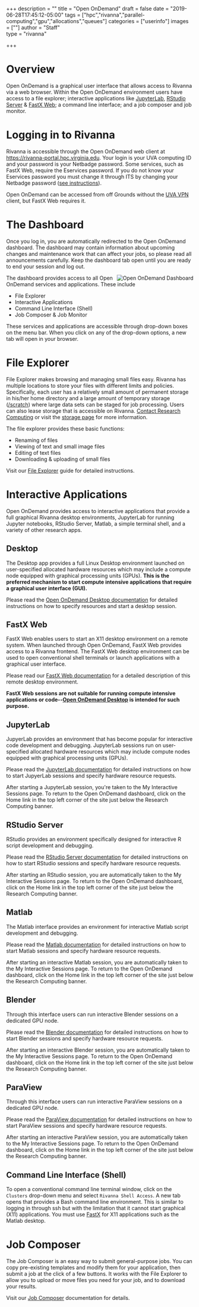 +++
description = ""
title = "Open OnDemand"
draft = false
date = "2019-06-28T17:45:12-05:00"
tags = ["hpc","rivanna","parallel-computing","gpu","allocations","queues"]
categories = ["userinfo"]
images = [""]
author = "Staff"  
type = "rivanna"

+++

# Overview
Open OnDemand is a graphical user interface that allows access to Rivanna via a web browser. Within the Open OnDemand environment users have access to a file explorer; interactive applications like [JupyterLab](/userinfo/rivanna/software/jupyterlab), [RStudio Server](/userinfo/rivanna/software/rstudio) & [FastX Web](/userinfo/rivanna/logintools/fastx); a command line interface; and a job composer and job monitor.


# Logging in to Rivanna
Rivanna is accessible through the Open OnDemand web client at https://rivanna-portal.hpc.virginia.edu. Your login is your UVA computing ID and your password is your Netbadge password. Some services, such as FastX Web, require the Eservices password. If you do not know your Eservices password you must change it through ITS by changing your Netbadge password ([see instructions](/userinfo/faq/rivanna-faq/#how-do-i-reset-my-current-password-obtain-a-new-password)).

<div class="alert alert-success">
  <div style="float:left;padding:0 1rem 0 0;"><i style="" class="fas fa-3x fa-map-marked-alt"></i></div>
Open OnDemand can be accessed from off Grounds without the <a href="https://virginia.service-now.com/its?id=itsweb_kb_article&sys_id=f24e5cdfdb3acb804f32fb671d9619d0">UVA VPN</a> client, but FastX Web requires it.
</div>

# The Dashboard
Once you log in, you are automatically redirected to the Open OnDemand dashboard. The dashboard may contain information about upcoming changes and maintenance work that can affect your jobs, so please read all announcements carefully. Keep the dashboard tab open until you are ready to end your session and log out.

<img src="/images/rivanna/openondemand-dash.png" alt="Open OnDemand Dashboard" class="project-inset" style="float:right;max-width:100%;" />

The dashboard provides access to all Open OnDemand services and applications. These include

+ File Explorer
+ Interactive Applications
+ Command Line Interface (Shell)
+ Job Composer & Job Monitor

These services and applications are accessible through drop-down boxes on the menu bar. When you click on any of the drop-down options, a new tab will open in your browser.


# File Explorer
File Explorer makes browsing and managing small files easy. Rivanna has multiple locations to store your files with different limits and policies. Specifically, each user has a relatively small amount of permanent storage in his/her home directory and a large amount of temporary storage ([/scratch](/userinfo/storage/non-sensitive-data/#scratch)) where large data sets can be staged for job processing. Users can also lease storage that is accessible on Rivanna. [Contact Research Computing](/support) or visit the [storage page](/userinfo/storage) for more information.

The file explorer provides these basic functions:

+ Renaming of files
+ Viewing of text and small image files
+ Editing of text files
+ Downloading & uploading of small files

Visit our [File Explorer](/userinfo/rivanna/ood/fileexplorer) guide for detailed instructions.

# Interactive Applications
Open OnDemand provides access to interactive applications that provide a full graphical Rivanna desktop environments, JupyterLab for running Jupyter notebooks, RStudio Server, Matlab, a simple terminal shell, and a variety of other research apps.

## Desktop
The Desktop app provides a full Linux Desktop environment launched on user-specified allocated hardware resources which may include a compute node equipped with graphical processing units (GPUs). **This is the preferred mechanism to start compute intensive applications that require a graphical user interface (GUI).**

Please read the [Open OnDemand Desktop documentation](/userinfo/rivanna/ood/desktop) for detailed instructions on how to specify resources and start a desktop session.

## FastX Web
FastX Web enables users to start an X11 desktop environment on a remote system. When launched through Open OnDemand, FastX Web provides access to a Rivanna frontend. The FastX Web desktop environment can be used to open conventional shell terminals or launch applications with a graphical user interface. 

Please read our [FastX Web documentation](/userinfo/rivanna/logintools/fastx) for a detailed description of this remote desktop environment.

**FastX Web sessions are not suitable for running compute intensive applications or code--[Open OnDemand Desktop](/userinfo/rivanna/ood/desktop) is intended for such purpose.**

## JupyterLab
JupyerLab provides an environment that has become popular for interactive code development and debugging. JupyterLab sessions run on user-specified allocated hardware resources which may include compute nodes equipped with graphical processing units (GPUs).

Please read the [JupyterLab documentation](/userinfo/rivanna/software/jupyterlab) for detailed instructions on how to start JupyerLab sessions and specify hardware resource requests.

After starting a JupyterLab session, you're taken to the My Interactive Sessions page. To return to the Open OnDemand dashboard, click on the Home link in the top left corner of the site just below the Research Computing banner.

## RStudio Server
RStudio provides an environment specifically designed for interactive R script development and debugging.

Please read the [RStudio Server documentation](/userinfo/rivanna/software/rstudio) for detailed instructions on how to start RStudio sessions and specify hardware resource requests.

After starting an RStudio session, you are automatically taken to the My Interactive Sessions page. To return to the Open OnDemand dashboard, click on the Home link in the top left corner of the site just below the Research Computing banner.

## Matlab
The Matlab interface provides an environment for interactive Matlab script development and debugging.

Please read the [Matlab documentation](/userinfo/rivanna/software/matlab) for detailed instructions on how to start Matlab sessions and specify hardware resource requests.

After starting an interactive Matlab session, you are automatically taken to the My Interactive Sessions page. To return to the Open OnDemand dashboard, click on the Home link in the top left corner of the site just below the Research Computing banner.

## Blender
Through this interface users can run interactive Blender sessions on a dedicated GPU node.

Please read the [Blender documentation](/userinfo/rivanna/software/blender) for detailed instructions on how to start Blender sessions and specify hardware resource requests.

After starting an interactive Blender session, you are automatically taken to the My Interactive Sessions page. To return to the Open OnDemand dashboard, click on the Home link in the top left corner of the site just below the Research Computing banner.

## ParaView
Through this interface users can run interactive ParaView sessions on a dedicated GPU node.

Please read the [ParaView documentation](/userinfo/rivanna/software/paraview) for detailed instructions on how to start ParaView sessions and specify hardware resource requests.

After starting an interactive ParaView session, you are automatically taken to the My Interactive Sessions page. To return to the Open OnDemand dashboard, click on the Home link in the top left corner of the site just below the Research Computing banner.

## Command Line Interface (Shell)
To open a conventional command line terminal window, click on the `Clusters` drop-down menu and select `Rivanna Shell Access`. A new tab opens that provides a Bash command line environment.  This is similar to logging in through ssh but with the limitation that it cannot start graphical (X11) applications.  You must use [FastX](/userinfo/rivanna/logintools/fastx) for X11 applications such as the Matlab desktop.

# Job Composer
The Job Composer is an easy way to submit general-purpose jobs.  You can copy pre-existing templates and modify them for your application, then submit a job at the click of a few buttons.  It works with the File Explorer to allow you to upload or move files you need for your job, and to download your results.

Visit our [Job Composer](/userinfo/rivanna/ood/jobcomposer) documentation for details.
